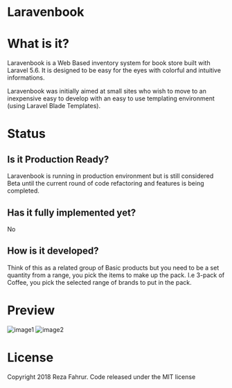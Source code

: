 # Laravenbook

# What is it?

Laravenbook is a Web Based inventory system for book store built with Laravel 5.6. It is designed to be easy for the eyes with colorful and intuitive informations.

Laravenbook was initially aimed at small sites who wish to move to an inexpensive easy to develop with an easy to use templating environment (using Laravel Blade Templates).




# Status

## Is it Production Ready?

Laravenbook is running in production environment but is still considered Beta until the current round of code refactoring and features is being completed.


## Has it fully implemented yet?

No

## How is it developed?

Think of this as a related group of Basic products but you need to be a set quantity from a range, you pick the items to make up the pack. I.e 3-pack of Coffee, you pick the selected range of brands to put in the pack.



# Preview
![image1](https://i.imgur.com/bwSQJam.png)
![image2](https://i.imgur.com/FWm5isa.png)

# License
Copyright 2018 Reza Fahrur. Code released under the MIT license

